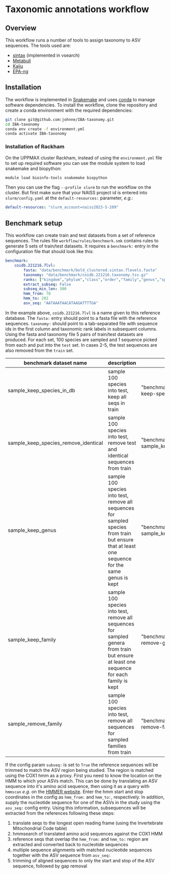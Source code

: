 # Taxonomic annotations workflow

## Overview

This workflow runs a number of tools to assign taxonomy to ASV sequences. The tools used are:

- [sintax](https://github.com/torognes/vsearch) (implemented in vsearch)
- [Metabuli](https://github.com/steineggerlab/Metabuli/)
- [Kaiju](https://github.com/bioinformatics-centre/kaiju)
- [EPA-ng](https://github.com/pierrebarbera/epa-ng)

## Installation

The workflow is implemented in [Snakemake](https://snakemake.readthedocs.io/en/stable/) and uses [conda](https://docs.conda.io/en/latest/) to manage software dependencies. To install the workflow, clone the repository and create a conda environment with the required dependencies:

```bash
git clone git@github.com:johnne/IBA-taxonomy.git
cd IBA-taxonomy
conda env create -f environment.yml
conda activate IBA-taxonomy
```

### Installation of Rackham

On the UPPMAX cluster Rackham, instead of using the `environment.yml` file to set up required software you can use the module system to load snakemake and biopython:

```bash
module load bioinfo-tools snakemake biopython
```

Then you can use the flag `--profile slurm` to run the workflow on the cluster. But first make sure that your NAISS project id is entered into `slurm/config.yaml` at the `default-resources:` parameter, *e.g.*:

```yaml
default-resources: "slurm_account=naiss2023-5-209"
```

## Benchmark setup

This workflow can create train and test datasets from a set of reference sequences. The rules file `workflow/rules/benchmark.smk` contains 
rules to generate 5 sets of train/test datasets. It requires a `benchmark:` entry in the configuration file that should look like this:

```yaml
benchmark:
    coidb.221216.7lvl:
        fasta: "data/benchmark/bold_clustered.sintax.7levels.fasta"
        taxonomy: "data/benchmark/coidb.221216.taxonomy.tsv.gz"
        ranks: ["kingdom","phylum","class","order","family","genus","species"]
        extract_subseq: False
        subseq_min_len: 300
        hmm_from: 78
        hmm_to: 202
        asv_seq: "AATAAATAACATAAGATTTTGA"
```

In the example above, `coidb.221216.7lvl` is a name given to this reference database. The `fasta:` entry should point to a fasta file with the
reference sequences. `taxonomy:` should point to a tab-separated file with sequence ids in the first column and taxonomic rank labels in 
subsequent columns. Using the fasta and taxonomy file 5 pairs of train/test datasets are produced. For each set, 100 species are sampled and 1 sequence picked from each and put into the `test` set. In cases 2-5, the test sequences are also removed from the `train` set.

| benchmark dataset name | description | output directory | 
| ---------------------- | ----------- | ---------------- |
| sample_keep_species_in_db | sample 100 species into test, keep all seqs in train | "benchmark/coidb.221216.7lvl/case1-keep-species-in-db/" |
| sample_keep_species_remove_identical | sample 100 species into test, remove test and identical sequences from train | "benchmark/coidb.221216.7lvl/case2-sample_keep_species_remove_identical/" |
| sample_keep_genus | sample 100 species into test, remove all sequences for sampled species from train but ensure that at least one sequence for the same genus is kept | "benchmark/coidb.221216.7lvl/case3-sample_keep_genus/" |
| sample_keep_family | sample 100 species into test, remove all sequences for sampled genera from train but ensure at least one sequence for each family is kept | "benchmark/coidb.221216.7lvl/case4-remove-genus-keep-family/" |
| sample_remove_family | sample 100 species into test, remove all sequences for sampled families from train | "benchmark/coidb.221216.7lvl/case5-remove-family/" |

If the config param `subseq:` is set to `True` the reference sequences will be trimmed to match the ASV region being studied. The region is matched using the COX1 hmm as a proxy. First you need to know the location on the HMM to which your ASVs match. This can be done by translating an ASV sequence into it's amino acid sequence, then using it as a query with `hmmscan` *e.g.* on the [HMMER website](https://www.ebi.ac.uk/Tools/hmmer/search/hmmscan). Enter the hmm start and stop coordinates in the config as `hmm_from:` and `hmm_to:`, respectively. In addition, supply the nucleotide sequence for one of the ASVs in the study using the `asv_seq:` config entry. Using this information, subsequences will be extracted from the references following these steps:

1. translate seqs to the longest open reading frame (using the Invertebrate Mitochondrial Code table)
2. hmmsearch of translated amino acid sequences against the COX1 HMM
3. reference seqs that overlap the `hmm_from:` and `hmm_to:` region are extracted and converted back to nucleotide sequences
4. multiple sequence alignments with matched nucleotide sequences together with the ASV sequence from `asv_seq:`
5. trimming of aligned sequences to only the start and stop of the ASV sequence, followed by gap removal